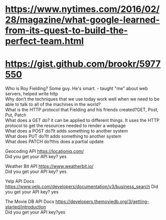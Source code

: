 # https://www.nytimes.com/2016/02/28/magazine/what-google-learned-from-its-quest-to-build-the-perfect-team.html<br>

# https://gist.github.com/brookr/5977550<br>

Who is Roy Fielding? Some guy. He's smart. - taught "me" about web servers, helped write http<br>
Why don’t the techniques that we use today work well when we need to be able to talk to all of the machines in the world?<br>
What is the HTTP protocol that Fielding and his friends created?GET, Post, Put, Patch<br>
What does a GET do? it can be applied to different things. It uses the HTTP protocol to get the resources needed to render a webpage<br>
What does a POST do?It adds something to another system<br>
What does PUT do?It adds something to another system<br>
What does PATCH do?this does a partial update<br>

Geocoding API https://locationiq.com/<br>
Did you get your API key? yes<br>

Weather Bit API https://www.weatherbit.io/<br>
Did you get your API key? yes<br>

Yelp API Docs https://www.yelp.com/developers/documentation/v3/business_search
Did you get your API key? yes<br>

The Movie DB API Docs https://developers.themoviedb.org/3/getting-started/introduction <br>
Did you get your API key?yes <br>
